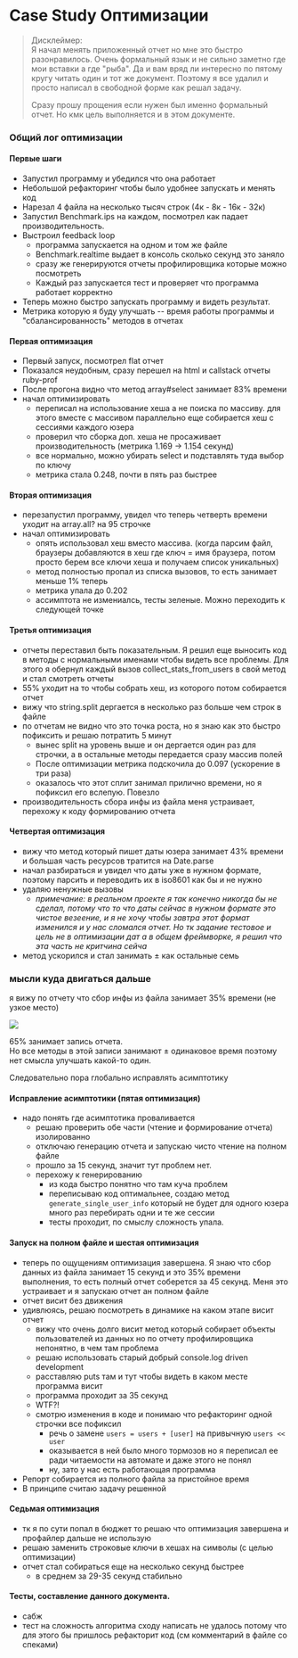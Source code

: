 # Case Study Оптимизации

> Дисклеймер:   
> Я начал менять приложенный отчет но мне это быстро разонравилось. Очень формальный язык и не сильно заметно где мои вставки а где "рыба". Да и вам вряд ли интересно по пятому кругу читать один и тот же документ. Поэтому я все удалил и просто написал в свободной форме как решал задачу.  
>
> Сразу прошу прощения если нужен был именно формальный отчет. Но кмк цель выполняется и в этом документе.

### Общий лог оптимизации

#### Первые шаги

- Запустил программу и убедился что она работает
- Небольшой рефакторинг чтобы было удобнее запускать и менять код
- Нарезал 4 файла на несколько тысяч строк (4к - 8к - 16к - 32к)
- Запустил Benchmark.ips на каждом, посмотрел как падает производительность.
- Выстроил feedback loop
  - программа запускается на одном и том же файле
  - Benchmark.realtime выдает в консоль сколько секунд это заняло
  - сразу же генерируются отчеты профилировщика которые можно посмотреть
  - Каждый раз запускается тест и проверяет что программа работает корректно
- Теперь можно быстро запускать программу и видеть результат.
- Метрика которую я буду улучшать -- время работы программы и "сбалансированность" методов в отчетах

#### Первая оптимизация

- Первый запуск, посмотрел flat отчет
- Показался неудобным, сразу перешел на html и callstack отчеты ruby-prof
- После прогона видно что метод array#select занимает 83% времени
- начал оптимизировать
  - переписал на использование хеша а не поиска по массиву. для этого вместе с массивом параллельно еще собирается хеш с сессиями каждого юзера
  - проверил что сборка доп. хеша не просаживает производительность (метрика 1.169 -> 1.154 секунд)
  - все нормально, можно убирать select и подставлять туда выбор по ключу
  - метрика стала 0.248, почти в пять раз быстрее
  
  
#### Вторая оптимизация

- перезапустил программу, увидел что теперь четверть времени уходит на array.all? на 95 строчке
- начал оптимизировать
  - опять использовал хеш вместо массива. (когда парсим файл, браузеры добавляются в хеш где ключ = имя браузера, потом просто берем все ключи хеша и получаем список уникальных)
  - метод полностью пропал из списка вызовов, то есть занимает меньше 1% теперь
  - метрика упала до 0.202
  - ассимптота не измениалсь, тесты зеленые. Можно переходить к следующей точке
  
#### Третья оптимизация

- отчеты переставил быть показательным. Я решил еще выносить код в методы с нормальными именами чтобы видеть все проблемы.
Для этого я обернул каждый вызов collect_stats_from_users в свой метод и стал смотреть отчеты
- 55% уходит на то чтобы собрать хеш, из которого потом собирается отчет
- вижу что string.split дергается в несколько раз больше чем строк в файле
- по отчетам не видно что это точка роста, но я знаю как это быстро пофиксить и решаю потратить 5 минут
  - вынес split на уровень выше и он дергается один раз для строчки, а в остальные методы передается сразу массив полей 
  - После оптимизации метрика подскочила до 0.097 (ускорение в три раза)
  - оказалось что этот сплит занимал прилично времени, но я пофиксил его вслепую. Повезло
- производительность сбора инфы из файла меня устраивает, перехожу к коду формированию отчета

#### Четвертая оптимизация

- вижу что метод который пишет даты юзера занимает 43% времени и большая часть ресурсов тратится на Date.parse
- начал разбираться и увидел что даты уже в нужном формате, поэтому парсить и переводить их в iso8601 как бы и не нужно
- удаляю ненужные вызовы
  - _примечание: в реальном проекте я так конечно никогда бы не сделал, потому что то что даты сейчас в нужном формате это чистое везеение, и я не хочу чтобы завтра этот формат изменился и у нас сломался отчет. Но тк задание тестовое и цель не в оптимизации дат а в общем фреймворке, я решил что эта часть не критчина сейча_
- метод ускорился и стал занимать ± как остальные семь
                                        
### мысли куда двигаться дальше

я вижу по отчету что сбор инфы из файла занимает 35% времени (не узкое место)


![](https://sun9-24.userapi.com/6jZq8Pl1HS3v7SdNZF18-VCJRzc4424zy2I0cg/qvKaldx8-SY.jpg)

65% занимает запись отчета.  
Но все методы в этой записи занимают ± одинаковое время поэтому нет смысла улучшать какой-то один.  

Следовательно пора глобально исправлять асимптотику
                      
#### Исправление асимптотики (пятая оптимизация)                                    
- надо понять где асимптотика проваливается
  - решаю проверить обе части (чтение и формирование отчета) изолированно
  - отключаю генерацию отчета и запускаю чисто чтение на полном файле
  - прошло за 15 секунд, значит тут проблем нет.
  - перехожу к генерированию
    - из кода быстро понятно что там куча проблем
    - переписываю код оптимальнее, создаю метод `generate_single_user_info` который не будет для одного юзера много раз перебирать одни и те же сессии
    - тесты проходит, по смыслу сложность упала.
    
#### Запуск на полном файле и шестая оптимизация
- теперь по ощущениям оптимизация завершена. Я знаю что сбор данных из файла занимает 15 секунд и это 35% времени выполнения, то есть полный отчет соберется за 45 секунд. Меня это устраивает и я запускаю отчет ан полном файле
- отчет висит без движения
- удивлюясь, решаю посмотреть в динамике на каком этапе висит отчет
  - вижу что очень долго висит метод который собирает объекты пользователей из данных но по отчету профилировщика непонятно, в чем там проблема
  - решаю использовать старый добрый console.log driven development
  - расставляю puts там и тут чтобы видеть в каком месте программа висит
  - программа проходит за 35 секунд
  - WTF?!
  - смотрю изменения в коде и понимаю что рефакторинг одной строчки все пофиксил
    - речь о замене `users = users + [user]` на привычную `users << user`
    - оказывается в ней было много тормозов но я переписал ее ради читаемости на автомате и даже этого не понял
    - ну, зато у нас есть работающая программа
- Репорт собирается из полного файла за пристойное время
- В принципе считаю задачу решенной

#### Седьмая оптимизация

- тк я по сути попал в бюджет то решаю что оптимизация завершена и профайлер дальше не использую
- решаю заменить строковые ключи в хешах на символы (с целью оптимизации)
- отчет стал собираться еще на несколько секунд быстрее 
  - в среднем за 29-35 секунд стабильно

                    
#### Тесты, составление данного документа.

- сабж
- тест на сложность алгоритма сходу написать не удалось потому что для этого бы пришлось рефакторит код (см комментарий в файле со спеками) 